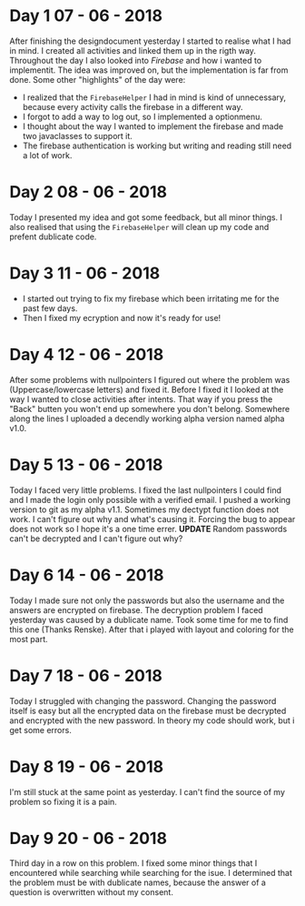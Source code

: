 # Day 1 07 - 06 - 2018

After finishing the designdocument yesterday I started to realise what I had in mind. I created all activities and linked them up in the rigth way. Throughout the day I also looked into *Firebase* and how i wanted to implementit. The idea was improved on, but the implementation is far from done. Some other "highlights" of the day were:
* I realized that the ```FirebaseHelper``` I had in mind is kind of unnecessary, because every activity calls the firebase in a different way.
* I forgot to add a way to log out, so I implemented a optionmenu.
* I thought about the way I wanted to implement the firebase and made two javaclasses to support it.
* The firebase authentication is working but writing and reading still need a lot of work.

# Day 2 08 - 06 - 2018

Today I presented my idea and got some feedback, but all minor things. I also realised that using the ```FirebaseHelper``` will clean up my code and prefent dublicate code.

# Day 3 11 - 06 - 2018
* I started out trying to fix my firebase which been irritating me for the past few days.
* Then I fixed my ecryption and now it's ready for use!

# Day 4 12 - 06 - 2018
After some problems with nullpointers I figured out where the problem was (Uppercase/lowercase letters) and fixed it. Before I fixed it I looked at the way I wanted to close activities after intents. That way if you press the "Back" butten you won't end up somewhere you don't belong. Somewhere along the lines I uploaded a decendly working alpha version named alpha v1.0.

# Day 5 13 - 06 - 2018
Today I faced very little problems. I fixed the last nullpointers I could find and I made the login only possible with a verified email. I pushed a working version to git as my alpha v1.1.
Sometimes my dectypt function does not work. I can't figure out why and what's causing it. Forcing the bug to appear does not work so I hope it's a one time errer.
**UPDATE** Random passwords can't be decrypted and I can't figure out why?

# Day 6 14 - 06 - 2018
Today I made sure not only the passwords but also the username and the answers are encrypted on firebase. The decryption problem I faced yesterday was caused by a dublicate name. Took some time for me to find this one (Thanks Renske). After that i played with layout and coloring for the most part.

# Day 7 18 - 06 - 2018
Today I struggled with changing the password. Changing the password itself is easy but all the encrypted data on the firebase must be decrypted and encrypted with the new password. In theory my code should work, but i get some errors.

# Day 8 19 - 06 - 2018
I'm still stuck at the same point as yesterday. I can't find the source of my problem so fixing it is a pain. 

# Day 9 20 - 06 - 2018
Third day in a row on this problem. I fixed some minor things that I encountered while searching while searching for the isue. I determined that the problem must be with dublicate names, because the answer of a question is overwritten without my consent. 
